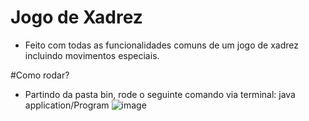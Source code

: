 # Jogo de Xadrez
- Feito com todas as funcionalidades comuns de um jogo de xadrez incluindo movimentos especiais.

#Como rodar? 
- Partindo da pasta bin, rode o seguinte comando via terminal: java application/Program
![image](https://github.com/brunozer0/chess-system/assets/106349470/50cba3eb-02d7-4bd0-ae07-ec2b9055ae4b)

